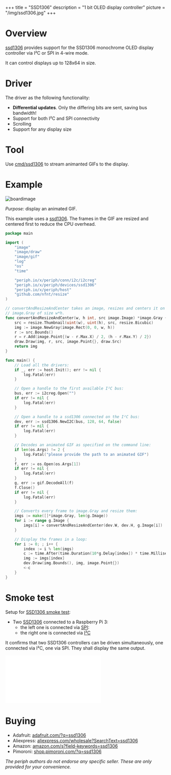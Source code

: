 +++
title = "SSD1306"
description = "1 bit OLED display controller"
picture = "/img/ssd1306.jpg"
+++

# Overview

[ssd1306](https://periph.io/x/periph/devices/ssd1306) provides support for the
SSD1306 monochrome OLED display controller via I²C or SPI in 4-wire mode.

It can control displays up to 128x64 in size.


# Driver

The driver as the following functionality:

- **Differential updates**. Only the differing bits are sent, saving bus
  bandwidth!
- Support for both I²C and SPI connectivity
- Scrolling
- Support for any display size


# Tool

Use
[cmd/ssd1306](https://github.com/google/periph/blob/master/cmd/ssd1306/main.go)
to stream animanted GIFs to the display.


# Example

![boardimage](/img/ballerine.gif)

_Purpose:_ display an animated GIF.


This example uses a [ssd1306](https://periph.io/x/periph/devices/ssd1306). The
frames in the GIF are resized and centered first to reduce the CPU overhead.

~~~go
package main

import (
    "image"
    "image/draw"
    "image/gif"
    "log"
    "os"
    "time"

    "periph.io/x/periph/conn/i2c/i2creg"
    "periph.io/x/periph/devices/ssd1306"
    "periph.io/x/periph/host"
    "github.com/nfnt/resize"
)

// convertAndResizeAndCenter takes an image, resizes and centers it on a
// image.Gray of size w*h.
func convertAndResizeAndCenter(w, h int, src image.Image) *image.Gray {
    src = resize.Thumbnail(uint(w), uint(h), src, resize.Bicubic)
    img := image.NewGray(image.Rect(0, 0, w, h))
    r := src.Bounds()
    r = r.Add(image.Point{(w - r.Max.X) / 2, (h - r.Max.Y) / 2})
    draw.Draw(img, r, src, image.Point{}, draw.Src)
    return img
}

func main() {
    // Load all the drivers:
    if _, err := host.Init(); err != nil {
        log.Fatal(err)
    }

    // Open a handle to the first available I²C bus:
    bus, err := i2creg.Open("")
    if err != nil {
        log.Fatal(err)
    }

    // Open a handle to a ssd1306 connected on the I²C bus:
    dev, err := ssd1306.NewI2C(bus, 128, 64, false)
    if err != nil {
        log.Fatal(err)
    }

    // Decodes an animated GIF as specified on the command line:
    if len(os.Args) != 2 {
        log.Fatal("please provide the path to an animated GIF")
    }
    f, err := os.Open(os.Args[1])
    if err != nil {
        log.Fatal(err)
    }
    g, err := gif.DecodeAll(f)
    f.Close()
    if err != nil {
        log.Fatal(err)
    }

    // Converts every frame to image.Gray and resize them:
    imgs := make([]*image.Gray, len(g.Image))
    for i := range g.Image {
        imgs[i] = convertAndResizeAndCenter(dev.W, dev.H, g.Image[i])
    }

    // Display the frames in a loop:
    for i := 0; ; i++ {
        index := i % len(imgs)
        c := time.After(time.Duration(10*g.Delay[index]) * time.Millisecond)
        img := imgs[index]
        dev.Draw(img.Bounds(), img, image.Point{})
        <-c
    }
}
~~~


# Smoke test

Setup for [SSD1306 smoke
test](https://periph.io/x/periph/devices/ssd1306/ssd1306smoketest):

- Two [SSD1306](https://periph.io/x/periph/devices/ssd1306) connected to a
  Raspberry Pi 3:
  - the left one is connected via [SPI](https://periph.io/x/periph/conn/spi):
  - the right one is connected via [I²C](https://periph.io/x/periph/conn/i2c)

It confirms that two SSD1306 controllers can be driven simultaneously, one
connected via I²C, one via SPI. They shall display the same output.

<div class="youtube"><iframe src=//www.youtube.com/embed/1yEPFeP7Ky4 allowfullscreen frameborder=0></iframe></div>


# Buying

- Adafruit: [adafruit.com/?q=ssd1306](https://www.adafruit.com/?q=ssd1306)
- Aliexpress:
  [aliexpress.com/wholesale?SearchText=ssd1306](https://aliexpress.com/wholesale?SearchText=ssd1306)
- Amazon:
  [amazon.com/s?field-keywords=ssd1306](https://amazon.com/s?field-keywords=ssd1306)
- Pimoroni:
  [shop.pimoroni.com/?q=ssd1306](https://shop.pimoroni.com/?q=ssd1306)

_The periph authors do not endorse any specific seller. These are only provided
for your convenience._

